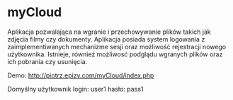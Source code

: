 # myCloud

Aplikacja pozwalająca na wgranie i przechowywanie plików takich jak zdjęcia filmy czy dokumenty. Aplikacja posiada system logowania z zaimplementiwanych mechanizme sesji oraz możliwość rejestracji nowego użytkownika. Istnieje, również możliwosć podglądu wgranych plików oraz ich pobrania czy usunięcia.

Demo: http://piotrz.epizy.com/myCloud/index.php

Domyślny użytkownik
login: user1
hasło: pass1
